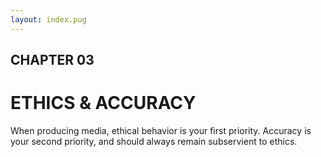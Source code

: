 ```yaml
---
layout: index.pug
---
```

## CHAPTER 03

# ETHICS & ACCURACY

When producing media, ethical behavior is your first priority. Accuracy is your second priority, and should always remain subservient to ethics.
